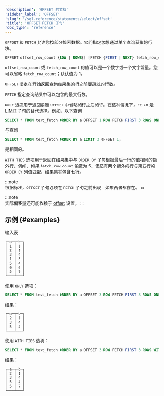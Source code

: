 ```yaml
---
'description': 'OFFSET 的文档'
'sidebar_label': 'OFFSET'
'slug': '/sql-reference/statements/select/offset'
'title': 'OFFSET FETCH 子句'
'doc_type': 'reference'
---
```


`OFFSET` 和 `FETCH` 允许您按部分检索数据。它们指定您想通过单个查询获取的行块。

```sql
OFFSET offset_row_count {ROW | ROWS}] [FETCH {FIRST | NEXT} fetch_row_count {ROW | ROWS} {ONLY | WITH TIES}]
```

`offset_row_count` 或 `fetch_row_count` 的值可以是一个数字或一个文字常量。您可以省略 `fetch_row_count`；默认值为 1。

`OFFSET` 指定在开始返回查询结果集的行之前要跳过的行数。

`FETCH` 指定查询结果中可以包含的最大行数。

`ONLY` 选项用于返回紧随 `OFFSET` 中省略的行之后的行。在这种情况下，`FETCH` 是 [LIMIT](../../../sql-reference/statements/select/limit.md) 子句的替代选择。例如，以下查询

```sql
SELECT * FROM test_fetch ORDER BY a OFFSET 1 ROW FETCH FIRST 3 ROWS ONLY;
```

与查询

```sql
SELECT * FROM test_fetch ORDER BY a LIMIT 3 OFFSET 1;
```

是相同的。

`WITH TIES` 选项用于返回在结果集中与 `ORDER BY` 子句根据最后一行的值相同的额外行。例如，如果 `fetch_row_count` 设置为 5，但还有两个额外的行与第五行的 `ORDER BY` 列值匹配，结果集将包含七行。

:::note    
根据标准，`OFFSET` 子句必须在 `FETCH` 子句之前出现，如果两者都存在。
:::

:::note    
实际偏移量还可能依赖于 [offset](../../../operations/settings/settings.md#offset) 设置。
:::

## 示例 {#examples}

输入表：

```text
┌─a─┬─b─┐
│ 1 │ 1 │
│ 2 │ 1 │
│ 3 │ 4 │
│ 1 │ 3 │
│ 5 │ 4 │
│ 0 │ 6 │
│ 5 │ 7 │
└───┴───┘
```

使用 `ONLY` 选项：

```sql
SELECT * FROM test_fetch ORDER BY a OFFSET 3 ROW FETCH FIRST 3 ROWS ONLY;
```

结果：

```text
┌─a─┬─b─┐
│ 2 │ 1 │
│ 3 │ 4 │
│ 5 │ 4 │
└───┴───┘
```

使用 `WITH TIES` 选项：

```sql
SELECT * FROM test_fetch ORDER BY a OFFSET 3 ROW FETCH FIRST 3 ROWS WITH TIES;
```

结果：

```text
┌─a─┬─b─┐
│ 2 │ 1 │
│ 3 │ 4 │
│ 5 │ 4 │
│ 5 │ 7 │
└───┴───┘
```
